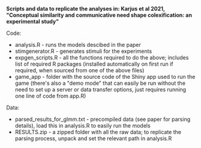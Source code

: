 **Scripts and data to replicate the analyses in: Karjus et al 2021, "Conceptual similarity and communicative need shape colexification: an experimental study"**

Code:

- analysis.R - runs the models descibed in the paper
- stimgenerator.R - generates stimuli for the experiments
- expgen_scripts.R - all the functions required to do the above; includes list of required R packages (installed automatically on first run if required, when sourced from one of the above files)
- game_app - folder with the source code of the Shiny app used to run the game (there's also a "demo mode" that can easily be run without the need to set up a server or data transfer options, just requires running one line of code from app.R)

Data:

- parsed_results_for_glmm.txt - precompiled data (see paper for parsing details), load this in analysis.R to easily run the models
- RESULTS.zip - a zipped folder with all the raw data; to replicate the parsing process, unpack and set the relevant path in analysis.R
